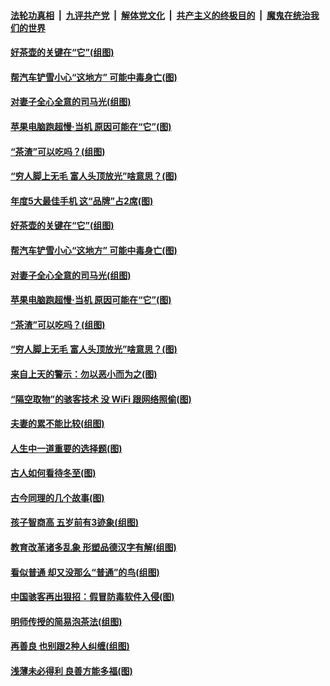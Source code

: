 

####  [法轮功真相](../../../../basic/blob/master/README.md?t=12240602) &nbsp;|&nbsp; [九评共产党](../../../../9ping.md/blob/master/README.md?t=12240602) &nbsp;|&nbsp; [解体党文化](../../../../jtdwh.md/blob/master/README.md?t=12240602)  &nbsp;|&nbsp; [共产主义的终极目的](../../../../gczydzjmd.md/blob/master/README.md?t=12240602) &nbsp;|&nbsp; [魔鬼在统治我们的世界](../../../../mgztzwmdsj.md/blob/master/README.md?t=12240602) 

#### [好茶壶的关键在“它”(组图)](../pages/p8/955764.md?t=12240602) 

#### [帮汽车铲雪小心“这地方” 可能中毒身亡(图)](../pages/p8/956700.md?t=12240602) 

#### [对妻子全心全意的司马光(组图)](../pages/p8/956190.md?t=12240602) 

#### [苹果电脑跑超慢‧当机 原因可能在“它”(图)](../pages/p8/956660.md?t=12240602) 

#### [“茶渣”可以吃吗？(组图)](../pages/p8/955763.md?t=12240602) 

#### [“穷人脚上无毛 富人头顶放光”啥意思？(图)](../pages/p8/956638.md?t=12240602) 

#### [年度5大最佳手机 这“品牌”占2席(图)](../pages/p8/956783.md?t=12240602) 

#### [好茶壶的关键在“它”(组图)](../pages/p8/955764.md?t=12240602) 

#### [帮汽车铲雪小心“这地方” 可能中毒身亡(图)](../pages/p8/956700.md?t=12240602) 

#### [对妻子全心全意的司马光(组图)](../pages/p8/956190.md?t=12240602) 

#### [苹果电脑跑超慢‧当机 原因可能在“它”(图)](../pages/p8/956660.md?t=12240602) 

#### [“茶渣”可以吃吗？(组图)](../pages/p8/955763.md?t=12240602) 

#### [“穷人脚上无毛 富人头顶放光”啥意思？(图)](../pages/p8/956638.md?t=12240602) 

#### [来自上天的警示：勿以恶小而为之(图)](../pages/p8/955936.md?t=12240602) 

#### [“隔空取物”的骇客技术 没 WiFi 跟网络照偷(图)](../pages/p8/956552.md?t=12240602) 

#### [夫妻的累不能比较(组图)](../pages/p8/955756.md?t=12240602) 

#### [人生中一道重要的选择题(图)](../pages/p8/955395.md?t=12240602) 

#### [古人如何看待冬至(图)](../pages/p8/956481.md?t=12240602) 

#### [古今同理的几个故事(图)](../pages/p8/956180.md?t=12240602) 

#### [孩子智商高 五岁前有3迹象(组图)](../pages/p8/956181.md?t=12240602) 

#### [教育改革诸多乱象 形塑品德汉字有解(组图)](../pages/p8/952671.md?t=12240602) 

#### [看似普通 却又没那么“普通”的鸟(组图)](../pages/p8/956381.md?t=12240602) 

#### [中国骇客再出狠招：假冒防毒软件入侵(图)](../pages/p8/956367.md?t=12240602) 

#### [明师传授的简易泡茶法(组图)](../pages/p8/955738.md?t=12240602) 

#### [再善良 也别跟2种人纠缠(组图)](../pages/p8/956323.md?t=12240602) 

#### [浅薄未必得利 良善方能多福(图)](../pages/p8/955924.md?t=12240602) 

